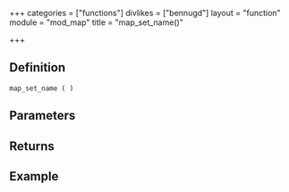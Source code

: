 +++
categories = ["functions"]
divlikes = ["bennugd"]
layout = "function"
module = "mod_map"
title = "map_set_name()"

+++

## Definition

    map_set_name ( )

## Parameters

## Returns

## Example
